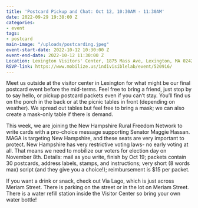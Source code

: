 ```yaml
---
title: 'Postcard Pickup and Chat: Oct 12, 10:30AM - 11:30AM'
date: 2022-09-29 19:38:00 Z
categories:
- event
tags:
- postcard
main-image: "/uploads/postcarding.jpeg"
event-start-date: 2022-10-12 10:30:00 Z
event-end-date: 2022-10-12 11:30:00 Z
Location: Lexington Visitors' Center, 1875 Mass Ave, Lexington, MA 02420
RSVP-link: https://www.mobilize.us/indivisiblelab/event/520916/
---
```


Meet us outside at the visitor center in Lexington for what might be our final postcard event before the mid-terms. Feel free to bring a friend, just stop by to say hello, or pickup postcard packets even if you can’t stay. You’ll find us on the porch in the back or at the picnic tables in front (depending on weather). We spread out tables but feel free to bring a mask; we can also create a mask-only table if there is demand.

This week, we are joining the New Hampshire Rural Freedom Network to write cards with a pro-choice message supporting Senator Maggie Hassan. MAGA is targeting New Hampshire, and these seats are very important to protect. New Hampshire has very restrictive voting laws- no early voting at all. That means we need to mobilize our voters for election day on November 8th. Details: mail as you write, finish by Oct 19; packets contain 30 postcards, address labels, stamps, and instructions; very short (8 words max) script (and they give you a choice!); reimbursement is $15 per packet.

If you want a drink or snack, check out Via Lago, which is just across Meriam Street. There is parking on the street or in the lot on Meriam Street. There is a water refill station inside the Visitor Center so bring your own water bottle!

